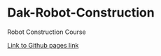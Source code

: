 # Dak-Robot-Construction
Robot Construction Course

[Link to Github pages link](https://lukariomc.github.io/Dak-Robot-Construction/)
